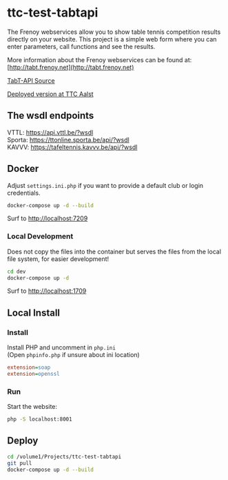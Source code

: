 ttc-test-tabtapi
================

The Frenoy webservices allow you to show table tennis competition results directly on your website. 
This project is a simple web form where you can enter parameters, call functions and see the results.

More information about the Frenoy webservices can be found at: [http://tabt.frenoy.net](http://tabt.frenoy.net)

[TabT-API Source](https://github.com/gfrenoy/TabT-API)


[Deployed version at TTC Aalst](https://ttc-aalst.be/tabt-api.html)


The wsdl endpoints
------------------

VTTL: https://api.vttl.be/?wsdl  
Sporta: https://ttonline.sporta.be/api/?wsdl  
KAVVV: https://tafeltennis.kavvv.be/api/?wsdl  



Docker
------

Adjust `settings.ini.php` if you want to provide
a default club or login credentials.


```sh
docker-compose up -d --build
```

Surf to [http://localhost:7209](http://localhost:7209)

### Local Development

Does not copy the files into the container
but serves the files from the local file
system, for easier development!

```sh
cd dev
docker-compose up -d
```

Surf to [http://localhost:1709](http://localhost:1709)



Local Install
-------------

### Install

Install PHP and uncomment in `php.ini`  
(Open `phpinfo.php` if unsure about ini location)  

```ini
extension=soap
extension=openssl
```

### Run

Start the website:  

```sh
php -S localhost:8001
```


Deploy
------

```sh
cd /volume1/Projects/ttc-test-tabtapi
git pull
docker-compose up -d --build
```
